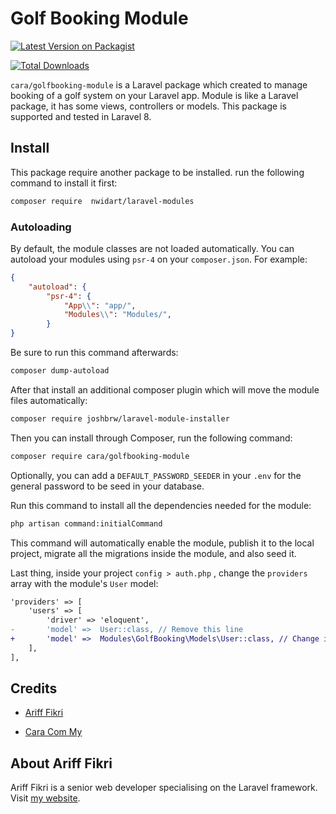
# Golf Booking Module

  

[![Latest Version on Packagist](https://img.shields.io/badge/packagist-dev--master-blue)](https://packagist.org/packages/nwidart/laravel-modules)

[![Total Downloads](https://img.shields.io/badge/downloads-7-green)](https://packagist.org/packages/nwidart/laravel-modules)

`cara/golfbooking-module` is a Laravel package which created to manage booking of a golf system on your Laravel app. Module is like a Laravel package, it has some views, controllers or models. This package is supported and tested in Laravel 8.

## Install
This package require another package to be installed. run the following command to install it first:
``` bash
composer require  nwidart/laravel-modules
```

### Autoloading
By default, the module classes are not loaded automatically. You can autoload your modules using `psr-4` on your `composer.json`. For example:

``` json
{
	"autoload": {
		"psr-4": {
			"App\\": "app/",
			"Modules\\": "Modules/",
		}
}
```
Be sure to run this command afterwards:
``` bash
composer dump-autoload
```

After that install an additional composer plugin which will move the module files automatically:
``` bash
composer require joshbrw/laravel-module-installer
```

Then you can install through Composer, run the following command:
``` bash
composer require cara/golfbooking-module
```

Optionally, you can add a `DEFAULT_PASSWORD_SEEDER` in your `.env` for the general password to be seed in your database.


Run this command to install all the dependencies needed for the module:
``` bash
php artisan command:initialCommand
```
This command will automatically enable the module, publish it to the local project, migrate all the migrations inside the module, and also seed it.

Last thing, inside your project `config > auth.php` , change the `providers` array with the module's `User` model:
``` diff
'providers' => [
	'users' => [
		'driver' => 'eloquent',
-		'model' =>  User::class, // Remove this line
+		'model' =>  Modules\GolfBooking\Models\User::class, // Change it to this
	],
],
```

## Credits

- [Ariff Fikri](https://github.com/ariff-fikri)

- [Cara Com My](https://cara.com.my/cara-com-my/)

  

## About Ariff Fikri

  

Ariff Fikri is a senior web developer specialising on the Laravel framework. Visit [my website](https://ariff-fikri.com/).